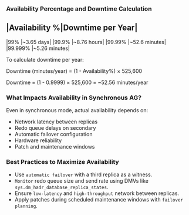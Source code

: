 ### Availability Percentage and Downtime Calculation

|Availability %|Downtime per Year|
----------------------------------
|99%     |~3.65 days|
|99.9%   |~8.76 hours|
|99.99%  |~52.6 minutes|
|99.999% |~5.26 minutes|

To calculate downtime per year:

Downtime (minutes/year) = (1 - Availability%) × 525,600

Downtime = (1 - 0.9999) × 525,600 = ~52.56 minutes/year


### What Impacts Availability in Synchronous AG?

Even in synchronous mode, actual availability depends on:

- Network latency between replicas
- Redo queue delays on secondary
- Automatic failover configuration
- Hardware reliability
- Patch and maintenance windows


### Best Practices to Maximize Availability

- Use `automatic failover` with a third replica as a witness.
- `Monitor` redo queue size and send rate using DMVs like `sys.dm_hadr_database_replica_states`.
- Ensure `low-latency` and `high-throughput` network between replicas.
- Apply patches during scheduled maintenance windows with `failover planning`.

